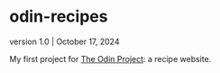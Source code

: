 # odin-recipes
version 1.0 | October 17, 2024

My first project for [The Odin Project](https://www.theodinproject.com/about): a recipe website.